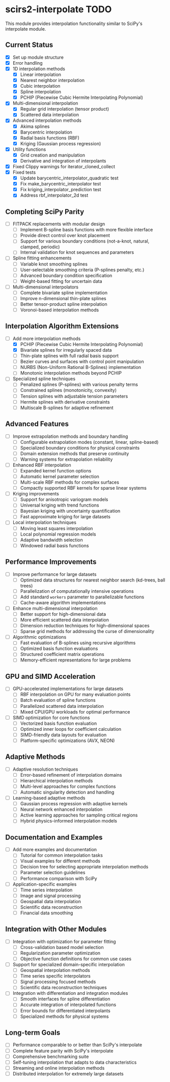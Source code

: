 # scirs2-interpolate TODO

This module provides interpolation functionality similar to SciPy's interpolate module.

## Current Status

- [x] Set up module structure
- [x] Error handling
- [x] 1D interpolation methods
  - [x] Linear interpolation
  - [x] Nearest neighbor interpolation
  - [x] Cubic interpolation
  - [x] Spline interpolation
  - [x] PCHIP (Piecewise Cubic Hermite Interpolating Polynomial)
- [x] Multi-dimensional interpolation
  - [x] Regular grid interpolation (tensor product)
  - [x] Scattered data interpolation
- [x] Advanced interpolation methods
  - [x] Akima splines
  - [x] Barycentric interpolation
  - [x] Radial basis functions (RBF)
  - [x] Kriging (Gaussian process regression)
- [x] Utility functions
  - [x] Grid creation and manipulation
  - [x] Derivative and integration of interpolants
- [x] Fixed Clippy warnings for iterator_cloned_collect
- [x] Fixed tests
  - [x] Update barycentric_interpolator_quadratic test
  - [x] Fix make_barycentric_interpolator test
  - [x] Fix kriging_interpolator_prediction test
  - [x] Address rbf_interpolator_2d test

## Completing SciPy Parity

- [ ] FITPACK replacements with modular design
  - [ ] Implement B-spline basis functions with more flexible interface
  - [ ] Provide direct control over knot placement
  - [ ] Support for various boundary conditions (not-a-knot, natural, clamped, periodic)
  - [ ] Internal validation for knot sequences and parameters
- [ ] Spline fitting enhancements
  - [ ] Variable knot smoothing splines
  - [ ] User-selectable smoothing criteria (P-splines penalty, etc.)
  - [ ] Advanced boundary condition specification
  - [ ] Weight-based fitting for uncertain data
- [ ] Multi-dimensional interpolators
  - [ ] Complete bivariate spline implementation
  - [ ] Improve n-dimensional thin-plate splines
  - [ ] Better tensor-product spline interpolation
  - [ ] Voronoi-based interpolation methods

## Interpolation Algorithm Extensions

- [ ] Add more interpolation methods
  - [x] PCHIP (Piecewise Cubic Hermite Interpolating Polynomial)
  - [x] Bivariate splines for irregularly spaced data
  - [ ] Thin-plate splines with full radial basis support
  - [ ] Bezier curves and surfaces with control point manipulation
  - [ ] NURBS (Non-Uniform Rational B-Splines) implementation
  - [ ] Monotonic interpolation methods beyond PCHIP
- [ ] Specialized spline techniques
  - [ ] Penalized splines (P-splines) with various penalty terms
  - [ ] Constrained splines (monotonicity, convexity)
  - [ ] Tension splines with adjustable tension parameters
  - [ ] Hermite splines with derivative constraints
  - [ ] Multiscale B-splines for adaptive refinement

## Advanced Features

- [ ] Improve extrapolation methods and boundary handling
  - [ ] Configurable extrapolation modes (constant, linear, spline-based)
  - [ ] Specialized boundary conditions for physical constraints
  - [ ] Domain extension methods that preserve continuity
  - [ ] Warning systems for extrapolation reliability
- [ ] Enhanced RBF interpolation
  - [ ] Expanded kernel function options
  - [ ] Automatic kernel parameter selection
  - [ ] Multi-scale RBF methods for complex surfaces
  - [ ] Compactly supported RBF kernels for sparse linear systems
- [ ] Kriging improvements
  - [ ] Support for anisotropic variogram models
  - [ ] Universal kriging with trend functions
  - [ ] Bayesian kriging with uncertainty quantification
  - [ ] Fast approximate kriging for large datasets
- [ ] Local interpolation techniques
  - [ ] Moving least squares interpolation
  - [ ] Local polynomial regression models
  - [ ] Adaptive bandwidth selection
  - [ ] Windowed radial basis functions

## Performance Improvements

- [ ] Improve performance for large datasets
  - [ ] Optimized data structures for nearest neighbor search (kd-trees, ball trees)
  - [ ] Parallelization of computationally intensive operations
  - [ ] Add standard `workers` parameter to parallelizable functions
  - [ ] Cache-aware algorithm implementations
- [ ] Enhance multi-dimensional interpolation
  - [ ] Better support for high-dimensional data
  - [ ] More efficient scattered data interpolation
  - [ ] Dimension reduction techniques for high-dimensional spaces
  - [ ] Sparse grid methods for addressing the curse of dimensionality
- [ ] Algorithmic optimizations
  - [ ] Fast evaluation of B-splines using recursive algorithms
  - [ ] Optimized basis function evaluations
  - [ ] Structured coefficient matrix operations
  - [ ] Memory-efficient representations for large problems

## GPU and SIMD Acceleration

- [ ] GPU-accelerated implementations for large datasets
  - [ ] RBF interpolation on GPU for many evaluation points
  - [ ] Batch evaluation of spline functions
  - [ ] Parallelized scattered data interpolation
  - [ ] Mixed CPU/GPU workloads for optimal performance
- [ ] SIMD optimization for core functions
  - [ ] Vectorized basis function evaluation
  - [ ] Optimized inner loops for coefficient calculation
  - [ ] SIMD-friendly data layouts for evaluation
  - [ ] Platform-specific optimizations (AVX, NEON)

## Adaptive Methods

- [ ] Adaptive resolution techniques
  - [ ] Error-based refinement of interpolation domains
  - [ ] Hierarchical interpolation methods
  - [ ] Multi-level approaches for complex functions
  - [ ] Automatic singularity detection and handling
- [ ] Learning-based adaptive methods
  - [ ] Gaussian process regression with adaptive kernels
  - [ ] Neural network enhanced interpolation
  - [ ] Active learning approaches for sampling critical regions
  - [ ] Hybrid physics-informed interpolation models

## Documentation and Examples

- [ ] Add more examples and documentation
  - [ ] Tutorial for common interpolation tasks
  - [ ] Visual examples for different methods
  - [ ] Decision tree for selecting appropriate interpolation methods
  - [ ] Parameter selection guidelines
  - [ ] Performance comparison with SciPy
- [ ] Application-specific examples
  - [ ] Time series interpolation
  - [ ] Image and signal processing
  - [ ] Geospatial data interpolation
  - [ ] Scientific data reconstruction
  - [ ] Financial data smoothing

## Integration with Other Modules

- [ ] Integration with optimization for parameter fitting
  - [ ] Cross-validation based model selection
  - [ ] Regularization parameter optimization
  - [ ] Objective function definitions for common use cases
- [ ] Support for specialized domain-specific interpolation
  - [ ] Geospatial interpolation methods
  - [ ] Time series specific interpolators
  - [ ] Signal processing focused methods
  - [ ] Scientific data reconstruction techniques
- [ ] Integration with differentiation and integration modules
  - [ ] Smooth interfaces for spline differentiation
  - [ ] Accurate integration of interpolated functions
  - [ ] Error bounds for differentiated interpolants
  - [ ] Specialized methods for physical systems

## Long-term Goals

- [ ] Performance comparable to or better than SciPy's interpolate
- [ ] Complete feature parity with SciPy's interpolate
- [ ] Comprehensive benchmarking suite
- [ ] Self-tuning interpolation that adapts to data characteristics
- [ ] Streaming and online interpolation methods
- [ ] Distributed interpolation for extremely large datasets